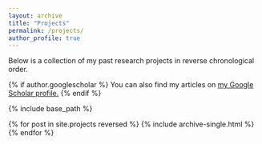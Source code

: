 ```yaml
---
layout: archive
title: "Projects"
permalink: /projects/
author_profile: true
---
```

Below is a collection of my past research projects in reverse chronological order.

{% if author.googlescholar %}
  You can also find my articles on <u><a href="{{author.googlescholar}}">my Google Scholar profile</a>.</u>
{% endif %}

{% include base_path %}

{% for post in site.projects reversed %}
  {% include archive-single.html %}
{% endfor %}
